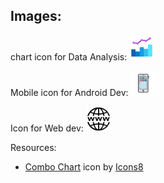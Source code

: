 ## Images:

chart icon for Data Analysis: <a href="#"> <img src="https://github.com/Rashedul007/assets/blob/main/icons8-combo-chart.gif"  height="40" alt="Python"/> </a>

Mobile icon for Android Dev: <a href="#"> <img src="https://github.com/Rashedul007/assets/blob/main/icons8-phonelink-ring.gif"  height="40" alt="Python"/> </a>

Icon for Web dev: <a href="#"> <img src="https://github.com/Rashedul007/assets/blob/main/icons8-webpage.gif"  height="40" alt="Python"/> </a>



Resources:

- <a target="_blank" href="https://icons8.com/icon/nHu7dMNox1kB/combo-chart">Combo Chart</a> icon by <a target="_blank" href="https://icons8.com">Icons8</a>


